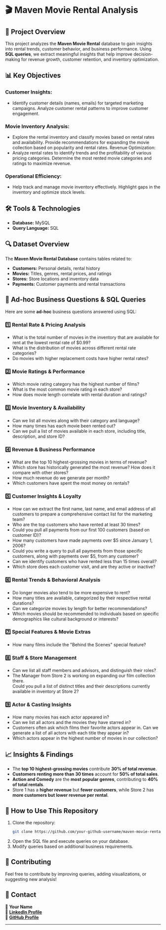# 🎬 Maven Movie Rental Analysis

## 📌 Project Overview
This project analyzes the **Maven Movie Rental** database to gain insights into rental trends, customer behavior, and 
business performance. Using **SQL queries**, we extract meaningful insights that help improve decision-making for 
revenue growth, customer retention, and inventory optimization.

## 📊 Key Objectives
### Customer Insights:
  - Identify customer details (names, emails) for targeted marketing campaigns. Analyze customer rental patterns to
     improve customer engagement.

### Movie Inventory Analysis:
  - Explore the rental inventory and classify movies based on rental rates and availability. Provide recommendations
    for expanding the movie collection based on popularity and rental rates. Revenue Optimization:
  - Analyze rental rates to identify trends and the profitability of various pricing categories. Determine the most
     rented movie categories and ratings to maximize revenue.
### Operational Efficiency:
  - Help track and manage movie inventory effectively. Highlight gaps in the inventory and optimize stock levels.

## 🛠️ Tools & Technologies
- **Database:**  MySQL
- **Query Language:** SQL

## 🔍 Dataset Overview
The **Maven Movie Rental Database** contains tables related to:
- **Customers:** Personal details, rental history
- **Movies:** Titles, genres, rental prices, and ratings
- **Stores:** Store locations and inventory data
- **Payments:** Customer payments and rental transactions

## 📌 Ad-hoc Business Questions & SQL Queries
Here are some **ad-hoc** business questions answered using SQL:

### 1️⃣ Rental Rate & Pricing Analysis  
- What is the total number of movies in the inventory that are available for rent at the lowest rental rate of $0.99?  
- What is the distribution of movies across different rental rate categories?  
- Do movies with higher replacement costs have higher rental rates?  

### 2️⃣ Movie Ratings & Performance  
- Which movie rating category has the highest number of films?  
- What is the most common movie rating in each store?  
- How does movie length correlate with rental duration and ratings?  

### 3️⃣ Movie Inventory & Availability  
- Can we list all movies along with their category and language?  
- How many times has each movie been rented out?  
- Can we pull a list of movies available in each store, including title, description, and store ID?  

### 4️⃣ Revenue & Business Performance  
- What are the top 10 highest-grossing movies in terms of revenue?  
- Which store has historically generated the most revenue? How does it compare with other stores?  
- How much revenue do we generate per month?  
- Which customers have spent the most money on rentals?  

### 5️⃣ Customer Insights & Loyalty  
- How can we extract the first name, last name, and email address of all customers to prepare a comprehensive contact list for the marketing team?  
- Who are the top customers who have rented at least 30 times?  
- Could you pull all payments from our first 100 customers (based on customer ID)?  
- How many customers have made payments over $5 since January 1, 2006?  
- Could you write a query to pull all payments from those specific customers, along with payments over $5, from any customer?  
- Can we identify customers who have rented less than 15 times overall?  
- Which store does each customer visit, and are they active or inactive?  

### 6️⃣ Rental Trends & Behavioral Analysis  
- Do longer movies also tend to be more expensive to rent?  
- How many titles are available, categorized by their respective rental durations?  
- Can we categorize movies by length for better recommendations?  
- Which movies should be recommended to individuals based on specific demographics like cultural background or interests?  

### 7️⃣ Special Features & Movie Extras  
- How many films include the "Behind the Scenes" special feature?  

### 8️⃣ Staff & Store Management  
- Can we list all staff members and advisors, and distinguish their roles?  
- The Manager from Store 2 is working on expanding our film collection there.  
  Could you pull a list of distinct titles and their descriptions currently available in inventory at Store 2?  

### 9️⃣ Actor & Casting Insights  
- How many movies has each actor appeared in?  
- Can we list all actors and the movies they have starred in?  
- Customers often ask which films their favorite actors appear in. Can we generate a list of all actors with each title they appear in?  
- Which actors appear in the highest number of movies in our collection? 

## 📈 Insights & Findings
- The **top 10 highest-grossing movies** contribute **30% of total revenue**.
- **Customers renting more than 30 times** account for **50% of total sales**.
- **Action and Comedy** are the **most popular genres**, contributing to **40% of total rentals**.
- Store 1 has a **higher revenue** but **fewer customers**, while Store 2 has **more customers but lower revenue per rental**.

## 📌 How to Use This Repository
1. Clone the repository:
   ```bash
   git clone https://github.com/your-github-username/maven-movie-rental-analysis.git
   ```
2. Open the SQL file and execute queries on your database.
3. Modify queries based on additional business requirements.

## 🤝 Contributing
Feel free to contribute by improving queries, adding visualizations, or suggesting new analysis!

## 📩 Contact
📧 **Your Name**  
🔗 **[LinkedIn Profile](https://linkedin.com/in/your-profile)**  
🔗 **[GitHub Profile](https://github.com/your-github-username)**  

---

